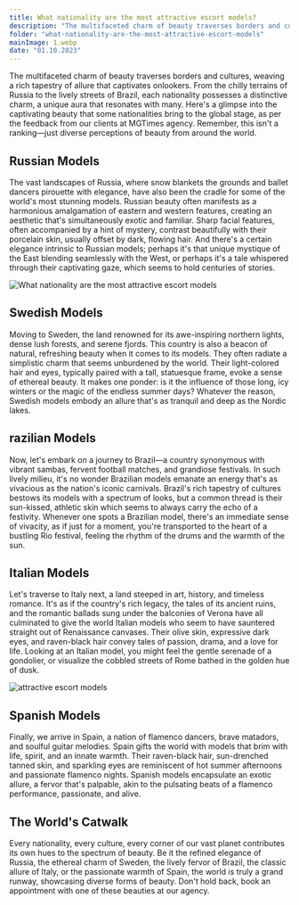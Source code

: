 ```yaml
---
title: What nationality are the most attractive escort models?
description: "The multifaceted charm of beauty traverses borders and cultures, weaving a rich tapestry of allure that captivates onlookers. From the chilly terrains of Russia to the lively streets of Brazil, each nationality possesses a distinctive charm, a unique aura that resonates with many."
folder: "what-nationality-are-the-most-attractive-escort-models"
mainImage: 1.webp
date: "01.10.2023"
---
```


The multifaceted charm of beauty traverses borders and cultures, weaving a rich tapestry of allure that captivates onlookers. From the chilly terrains of Russia to the lively streets of Brazil, each nationality possesses a distinctive charm, a unique aura that resonates with many. Here's a glimpse into the captivating beauty that some nationalities bring to the global stage, as per the feedback from our clients at MGTimes agency. Remember, this isn't a ranking—just diverse perceptions of beauty from around the world.

## Russian Models
The vast landscapes of Russia, where snow blankets the grounds and ballet dancers pirouette with elegance, have also been the cradle for some of the world's most stunning models. Russian beauty often manifests as a harmonious amalgamation of eastern and western features, creating an aesthetic that's simultaneously exotic and familiar. Sharp facial features, often accompanied by a hint of mystery, contrast beautifully with their porcelain skin, usually offset by dark, flowing hair. And there's a certain elegance intrinsic to Russian models; perhaps it's that unique mystique of the East blending seamlessly with the West, or perhaps it's a tale whispered through their captivating gaze, which seems to hold centuries of stories.

![What nationality are the most attractive escort models](/assets/img/media/what-nationality-are-the-most-attractive-escort-models/2.webp "the most attractive escort models nationality")

## Swedish Models
Moving to Sweden, the land renowned for its awe-inspiring northern lights, dense lush forests, and serene fjords. This country is also a beacon of natural, refreshing beauty when it comes to its models. They often radiate a simplistic charm that seems unburdened by the world. Their light-colored hair and eyes, typically paired with a tall, statuesque frame, evoke a sense of ethereal beauty. It makes one ponder: is it the influence of those long, icy winters or the magic of the endless summer days? Whatever the reason, Swedish models embody an allure that's as tranquil and deep as the Nordic lakes.

## razilian Models
Now, let's embark on a journey to Brazil—a country synonymous with vibrant sambas, fervent football matches, and grandiose festivals. In such lively milieu, it's no wonder Brazilian models emanate an energy that's as vivacious as the nation's iconic carnivals. Brazil's rich tapestry of cultures bestows its models with a spectrum of looks, but a common thread is their sun-kissed, athletic skin which seems to always carry the echo of a festivity. Whenever one spots a Brazilian model, there's an immediate sense of vivacity, as if just for a moment, you're transported to the heart of a bustling Rio festival, feeling the rhythm of the drums and the warmth of the sun.

## Italian Models
Let's traverse to Italy next, a land steeped in art, history, and timeless romance. It's as if the country's rich legacy, the tales of its ancient ruins, and the romantic ballads sung under the balconies of Verona have all culminated to give the world Italian models who seem to have sauntered straight out of Renaissance canvases. Their olive skin, expressive dark eyes, and raven-black hair convey tales of passion, drama, and a love for life. Looking at an Italian model, you might feel the gentle serenade of a gondolier, or visualize the cobbled streets of Rome bathed in the golden hue of dusk.

![attractive escort models](/assets/img/media/what-nationality-are-the-most-attractive-escort-models/2.webp "the most attractive escort")

## Spanish Models
Finally, we arrive in Spain, a nation of flamenco dancers, brave matadors, and soulful guitar melodies. Spain gifts the world with models that brim with life, spirit, and an innate warmth. Their raven-black hair, sun-drenched tanned skin, and sparkling eyes are reminiscent of hot summer afternoons and passionate flamenco nights. Spanish models encapsulate an exotic allure, a fervor that's palpable, akin to the pulsating beats of a flamenco performance, passionate, and alive.

## The World's Catwalk
Every nationality, every culture, every corner of our vast planet contributes its own hues to the spectrum of beauty. Be it the refined elegance of Russia, the ethereal charm of Sweden, the lively fervor of Brazil, the classic allure of Italy, or the passionate warmth of Spain, the world is truly a grand runway, showcasing diverse forms of beauty. Don't hold back, book an appointment with one of these beauties at our agency.










